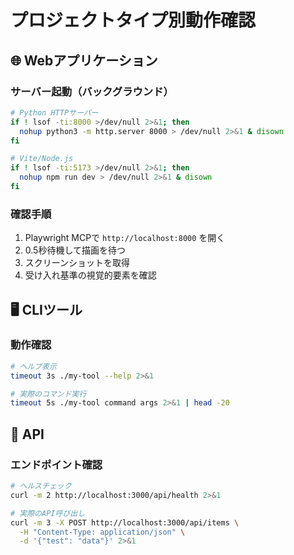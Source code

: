 # プロジェクトタイプ別動作確認

## 🌐 Webアプリケーション

### サーバー起動（バックグラウンド）
```bash
# Python HTTPサーバー
if ! lsof -ti:8000 >/dev/null 2>&1; then
  nohup python3 -m http.server 8000 > /dev/null 2>&1 & disown
fi

# Vite/Node.js
if ! lsof -ti:5173 >/dev/null 2>&1; then
  nohup npm run dev > /dev/null 2>&1 & disown
fi
```

### 確認手順
1. Playwright MCPで `http://localhost:8000` を開く
2. 0.5秒待機して描画を待つ
3. スクリーンショットを取得
4. 受け入れ基準の視覚的要素を確認

## 🖥️ CLIツール

### 動作確認
```bash
# ヘルプ表示
timeout 3s ./my-tool --help 2>&1

# 実際のコマンド実行
timeout 5s ./my-tool command args 2>&1 | head -20
```

## 🔌 API

### エンドポイント確認
```bash
# ヘルスチェック
curl -m 2 http://localhost:3000/api/health 2>&1

# 実際のAPI呼び出し
curl -m 3 -X POST http://localhost:3000/api/items \
  -H "Content-Type: application/json" \
  -d '{"test": "data"}' 2>&1
```
